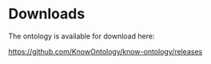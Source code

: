 # Downloads

The ontology is available for download here:

https://github.com/KnowOntology/know-ontology/releases

